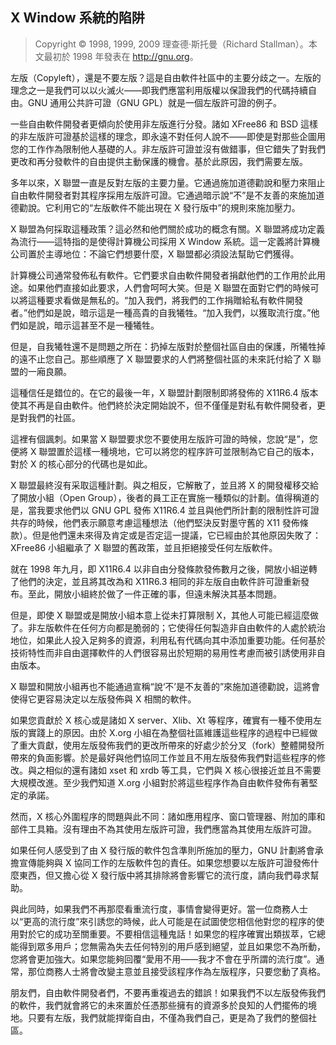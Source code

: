 ## X Window 系統的陷阱<!--(pandoc) {#pandoc_x}(pandoc)-->

> Copyright © 1998, 1999, 2009 理查德·斯托曼（Richard Stallman）。本文最初於 1998 年發表在 <http://gnu.org>。

左版（Copyleft），還是不要左版？這是自由軟件社區中的主要分歧之一。左版的理念之一是我們可以以火滅火——即我們應當利用版權以保證我們的代碼持續自由。GNU 通用公共許可證（GNU GPL）就是一個左版許可證的例子。

一些自由軟件開發者更傾向於使用非左版進行分發。諸如 XFree86 和 BSD 這樣的非左版許可證基於這樣的理念，即永遠不對任何人說不——即使是對那些企圖用您的工作作為限制他人基礎的人。非左版許可證並沒有做錯事，但它錯失了對我們更改和再分發軟件的自由提供主動保護的機會。基於此原因，我們需要左版。

多年以來，X 聯盟一直是反對左版的主要力量。它通過施加道德勸說和壓力來阻止自由軟件開發者對其程序採用左版許可證。它通過暗示說“不”是不友善的來施加道德勸說。它利用它的“左版軟件不能出現在 X 發行版中”的規則來施加壓力。

X 聯盟為何採取這種政策？這必然和他們關於成功的概念有關。X 聯盟將成功定義為流行——這特指的是使得計算機公司採用 X Window 系統。這一定義將計算機公司置於主導地位：不論它們想要什麼，X 聯盟都必須設法幫助它們獲得。

計算機公司通常發佈私有軟件。它們要求自由軟件開發者捐獻他們的工作用於此用途。如果他們直接如此要求，人們會呵呵大笑。但是 X 聯盟在面對它們的時候可以將這種要求看做是無私的。“加入我們，將我們的工作捐贈給私有軟件開發者。”他們如是說，暗示這是一種高貴的自我犧牲。“加入我們，以獲取流行度。”他們如是說，暗示這甚至不是一種犧牲。

但是，自我犧牲還不是問題之所在：扔掉左版對於整個社區自由的保護，所犧牲掉的遠不止您自己。那些順應了 X 聯盟要求的人們將整個社區的未來託付給了 X 聯盟的一廂良願。

這種信任是錯位的。在它的最後一年，X 聯盟計劃限制即將發佈的 X11R6.4 版本使其不再是自由軟件。他們終於決定開始說不，但不僅僅是對私有軟件開發者，更是對我們的社區。

這裡有個諷刺。如果當 X 聯盟要求您不要使用左版許可證的時候，您說“是”，您便將 X 聯盟置於這樣一種境地，它可以將您的程序許可並限制為它自己的版本，對於 X 的核心部分的代碼也是如此。

X 聯盟最終沒有采取這種計劃。與之相反，它解散了，並且將 X 的開發權移交給了開放小組（Open Group），後者的員工正在實施一種類似的計劃。值得稱道的是，當我要求他們以 GNU GPL 發佈 X11R6.4 並且與他們所計劃的限制性許可證共存的時候，他們表示願意考慮這種想法（他們堅決反對墨守舊的 X11 發佈條款）。但是他們還未來得及肯定或是否定這一提議，它已經由於其他原因失敗了：XFree86 小組繼承了 X 聯盟的舊政策，並且拒絕接受任何左版軟件。

就在 1998 年九月，即 X11R6.4 以非自由分發條款發佈數月之後，開放小組逆轉了他們的決定，並且將其改為和 X11R6.3 相同的非左版自由軟件許可證重新發布。至此，開放小組終於做了一件正確的事，但遠未解決其基本問題。

但是，即使 X 聯盟或是開放小組本意上從未打算限制 X，其他人可能已經這麼做了。非左版軟件在任何方向都是脆弱的；它使得任何製造非自由軟件的人處於統治地位，如果此人投入足夠多的資源，利用私有代碼向其中添加重要功能。任何基於技術特性而非自由選擇軟件的人們很容易出於短期的易用性考慮而被引誘使用非自由版本。

X 聯盟和開放小組再也不能通過宣稱“說‘不’是不友善的”來施加道德勸說，這將會使得它更容易決定以左版發佈與 X 相關的軟件。

如果您貢獻於 X 核心或是諸如 X server、Xlib、Xt 等程序，確實有一種不使用左版的實踐上的原因。由於 X.org 小組在為整個社區維護這些程序的過程中已經做了重大貢獻，使用左版發佈我們的更改所帶來的好處少於分叉（fork）整體開發所帶來的負面影響。於是最好與他們協同工作並且不用左版發佈我們對這些程序的修改。與之相似的還有諸如 xset 和 xrdb 等工具，它們與 X 核心很接近並且不需要大規模改進。至少我們知道 X.org 小組對於將這些程序作為自由軟件發佈有著堅定的承諾。

然而，X 核心外圍程序的問題與此不同：諸如應用程序、窗口管理器、附加的庫和部件工具箱。沒有理由不為其使用左版許可證，我們應當為其使用左版許可證。

如果任何人感受到了由 X 發行版的軟件包含準則所施加的壓力，GNU 計劃將會承擔宣傳能夠與 X 協同工作的左版軟件包的責任。如果您想要以左版許可證發佈什麼東西，但又擔心從 X 發行版中將其排除將會影響它的流行度，請向我們尋求幫助。

與此同時，如果我們不再那麼看重流行度，事情會變得更好。當一位商務人士以“更高的流行度”來引誘您的時候，此人可能是在試圖使您相信他對您的程序的使用對於它的成功至關重要。不要相信這種鬼話！如果您的程序確實出類拔萃，它總能得到眾多用戶；您無需為失去任何特別的用戶感到絕望，並且如果您不為所動，您將會更加強大。如果您能夠回覆“愛用不用——我才不會在乎所謂的流行度”。通常，那位商務人士將會改變主意並且接受該程序作為左版程序，只要您動了真格。

朋友們，自由軟件開發者們，不要再重複過去的錯誤！如果我們不以左版發佈我們的軟件，我們就會將它的未來置於任憑那些擁有的資源多於良知的人們擺佈的境地。只要有左版，我們就能捍衛自由，不僅為我們自己，更是為了我們的整個社區。

